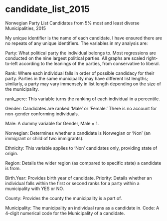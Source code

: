 # candidate_list_2015
Norwegian Party List Candidates from 5% most and least diverse Municipalities, 2015

My unique identifier is the name of each candidate. I have ensured there are no repeats of any unique identifiers. The variables in my analysis are:

Party: What political party the individual belongs to. Most regressions are conducted on the nine largest political parties. All graphs are scaled right-to-left according to the leanings of the parties, from conservative to liberal. 

Rank: Where each individual falls in order of possible candidacy for their party. Parties in the same municipality may have different list lengths; similarly, a party may vary immensely in list length depending on the size of the municipality. 

rank_perc: This variable turns the ranking of each individual in a percentile. 

Gender: Candidates are ranked ‘Male’ or ‘Female.’ There is no account for non-gender conforming individuals. 

Male: A dummy variable for Gender, Male = 1. 

Norwegian: Determines whether a candidate is Norwegian or ‘Non’ (an immigrant or child of two immigrants). 

Ethnicity: This variable applies to ‘Non’ candidates only, providing state of origin. 

Region: Details the wider region (as compared to specific state) a candidate is from. 

Birth.Year: Provides birth year of candidate. Priority: Details whether an individual falls within the first or second ranks for a party within a municipality with YES or NO. 

County: Provides the county the municipality is a part of. 

Municipality: The municipality an individual runs as a candidate in. Code: A 4-digit numerical code for the Municipality of a candidate.

